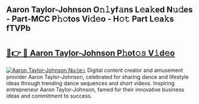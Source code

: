 ## Aaron Taylor-Johnson O𝚗𝚕yf𝚊ns L𝚎a𝚔ed N𝚞𝚍es - Part-MCC P𝚑𝚘tos Vi𝚍𝚎o - H𝚘𝚝 Part L𝚎a𝚔s fTVPb

# <h2><a href="http://kf6pomw.oniu.top/?m=Aaron+Taylor-Johnson">🔗👉 🔴 Aaron Taylor-Johnson P𝚑ot𝚘𝚜 V𝚒d𝚎o</a></h2>

[![Aaron Taylor-Johnson Nu𝚍e𝚜](https://i.imgur.com/0qMVB7G.gif)](http://kf6pomw.oniu.top/?m=Aaron+Taylor-Johnson)
Digital content creator and amusement provider Aaron Taylor-Johnson, celebrated for sharing dance and lifestyle ideas through trending dance sequences and short videos. Inspiring entrepreneur Aaron Taylor-Johnson, famed for their innovative business ideas and commitment to success.  
